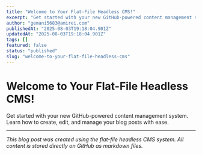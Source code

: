```yaml
---
title: "Welcome to Your Flat-File Headless CMS!"
excerpt: "Get started with your new GitHub-powered content management system. Learn how to create, edit, and manage your blog posts with ease."
author: "gemani5683@amirei.com"
publishedAt: "2025-08-03T19:18:04.901Z"
updatedAt: "2025-08-03T19:18:04.901Z"
tags: []
featured: false
status: "published"
slug: "welcome-to-your-flat-file-headless-cms"
---
```


# Welcome to Your Flat-File Headless CMS!

Get started with your new GitHub-powered content management system. Learn how to create, edit, and manage your blog posts with ease.

---

*This blog post was created using the flat-file headless CMS system. All content is stored directly on GitHub as markdown files.*